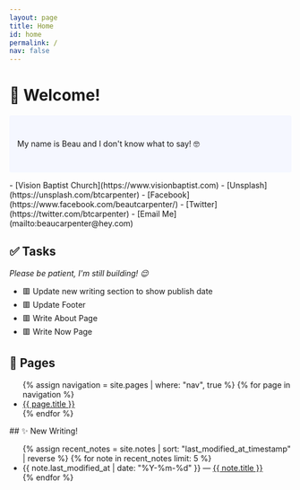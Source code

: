```yaml
---
layout: page
title: Home
id: home
permalink: /
nav: false
---
```


# 👋 Welcome!

<p style="padding: 3em 1em; background: #f5f7ff; border-radius: 4px;">
My name is Beau and I don't know what to say! 🤓
</p>
- [Vision Baptist Church](https://www.visionbaptist.com)
- [Unsplash](https://unsplash.com/btcarpenter)
- [Facebook](https://www.facebook.com/beautcarpenter/)
- [Twitter](https://twitter.com/btcarpenter)
- [Email Me](mailto:beaucarpenter@hey.com)

## ✅ Tasks

*Please be patient, I'm still building! 😌*

- 🟥 Update new writing section to show publish date
- 🟥 Update Footer
- 🟥 Write About Page
- 🟥 Write Now Page

## 📝 Pages

<ul>
  {% assign navigation = site.pages | where: "nav", true %}
  {% for page in navigation %}
  <li>
    <a class="internal-link" href="{{ site.baseurl }}{{ page.url }}">{{ page.title }}</a>
  </li>
  {% endfor %}
</ul>
## ✨ New Writing!

<ul>
  {% assign recent_notes = site.notes | sort: "last_modified_at_timestamp" | reverse %}
  {% for note in recent_notes limit: 5 %}
    <li>
      {{ note.last_modified_at | date: "%Y-%m-%d" }} — <a class="internal-link" href="{{ site.baseurl }}{{ note.url }}">{{ note.title }}</a>
    </li>
  {% endfor %}
</ul>

<style>
  .wrapper {
    max-width: 46em;
  }
</style>
